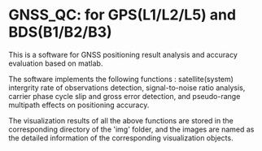 # GNSS_QC: for GPS(L1/L2/L5) and BDS(B1/B2/B3)

This is a software for GNSS positioning result analysis and accuracy evaluation based on matlab.

The software implements the following functions : 
satellite(system) intergrity rate of observations detection, signal-to-noise ratio analysis, 
carrier phase cycle slip and gross error detection, and pseudo-range multipath effects on positioning accuracy.

The visualization results of all the above functions are stored in the corresponding directory of the 'img' folder,
and the images are named as the detailed information of the corresponding visualization objects.
